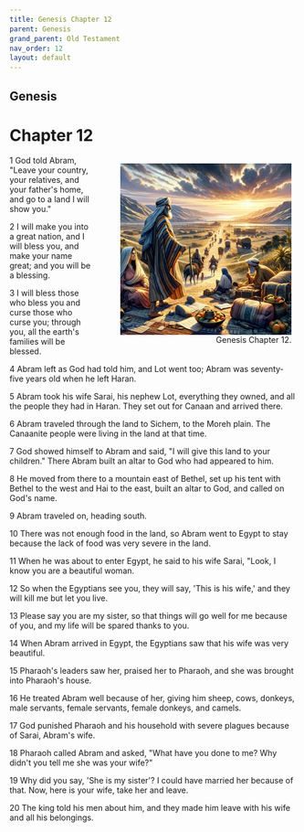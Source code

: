 ```yaml
---
title: Genesis Chapter 12
parent: Genesis
grand_parent: Old Testament
nav_order: 12
layout: default
---
```


## Genesis

# Chapter 12

<figure style="float: right; margin-right: 10px;">
    <img src="/assets/Image/Genesis/500/12.jpg" alt="Genesis Chapter 12" style="width: 300px; height: 300px; float: right;padding-left: 10px;"/>
    <figcaption style="clear: both;text-align: right;">Genesis Chapter 12.</figcaption>
</figure>
1 God told Abram, "Leave your country, your relatives, and your father's home, and go to a land I will show you."

2 I will make you into a great nation, and I will bless you, and make your name great; and you will be a blessing.

3 I will bless those who bless you and curse those who curse you; through you, all the earth's families will be blessed.

4 Abram left as God had told him, and Lot went too; Abram was seventy-five years old when he left Haran.

5 Abram took his wife Sarai, his nephew Lot, everything they owned, and all the people they had in Haran. They set out for Canaan and arrived there.

6 Abram traveled through the land to Sichem, to the Moreh plain. The Canaanite people were living in the land at that time.

7 God showed himself to Abram and said, "I will give this land to your children." There Abram built an altar to God who had appeared to him.

8 He moved from there to a mountain east of Bethel, set up his tent with Bethel to the west and Hai to the east, built an altar to God, and called on God's name.

9 Abram traveled on, heading south.

10 There was not enough food in the land, so Abram went to Egypt to stay because the lack of food was very severe in the land.

11 When he was about to enter Egypt, he said to his wife Sarai, "Look, I know you are a beautiful woman.

12 So when the Egyptians see you, they will say, 'This is his wife,' and they will kill me but let you live.

13 Please say you are my sister, so that things will go well for me because of you, and my life will be spared thanks to you.

14 When Abram arrived in Egypt, the Egyptians saw that his wife was very beautiful.

15 Pharaoh's leaders saw her, praised her to Pharaoh, and she was brought into Pharaoh's house.

16 He treated Abram well because of her, giving him sheep, cows, donkeys, male servants, female servants, female donkeys, and camels.

17 God punished Pharaoh and his household with severe plagues because of Sarai, Abram's wife.

18 Pharaoh called Abram and asked, "What have you done to me? Why didn't you tell me she was your wife?"

19 Why did you say, 'She is my sister'? I could have married her because of that. Now, here is your wife, take her and leave.

20 The king told his men about him, and they made him leave with his wife and all his belongings.


